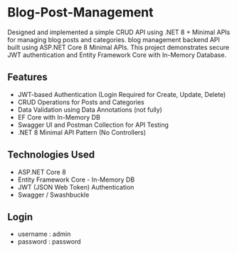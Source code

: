 # Blog-Post-Management
Designed and implemented a simple CRUD API using .NET 8 + Minimal APIs for managing blog posts and categories.
blog management backend API built using ASP.NET Core 8 Minimal APIs. This project demonstrates secure JWT authentication and Entity Framework Core with In-Memory Database.


##  Features

-  JWT-based Authentication (Login Required for Create, Update, Delete)
-  CRUD Operations for Posts and Categories
-  Data Validation using Data Annotations (not fully)
-  EF Core with In-Memory DB 
-  Swagger UI and Postman Collection for API Testing
- .NET 8 Minimal API Pattern (No Controllers)
  


##  Technologies Used

- ASP.NET Core 8
- Entity Framework Core - In-Memory DB
- JWT (JSON Web Token) Authentication
- Swagger / Swashbuckle
  


## Login 
- username : admin
- password : password


  


